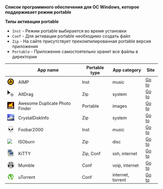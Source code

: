 __Список программного обеспечения для ОС Windows, которое поддерживает режим portable__

__Типы активации portable__
- `Inst` - Режим portable выбирается во время установки
- `Conf` - Для активации portable необходимо создать файл
- `Zip` - На сайте присутствует прекомпилированная portable версия приложения
- `Portable` - Приложение самостоятельно хранит все файлы в директории

|   | App name | Portable type | App category | Site |
| - | -------- | ------------- | ------------ | ---- |
| ![](https://raw.githubusercontent.com/iiiypuk/portable-apps/master/aimp/icon.png) | AIMP | Inst | music | [Go to](http://aimp.ru/) |
| ![](https://raw.githubusercontent.com/iiiypuk/portable-apps/master/altdrag/icon.png) | AltDrag | Zip | system | [Go to](https://stefansundin.github.io/altdrag/) |
| ![](https://raw.githubusercontent.com/iiiypuk/portable-apps/master/adpf/icon.png) | Awesome Duplicate Photo Finder | Portable | images | [Go to](http://www.duplicate-finder.com/photo.html) |
| ![](https://raw.githubusercontent.com/iiiypuk/portable-apps/master/crystaldiskinfo/icon.png) | CrystalDiskInfo | Zip | system | [Go to](http://crystalmark.info/?lang=en) |
| ![](https://raw.githubusercontent.com/iiiypuk/portable-apps/master/foobar2k/icon.png) | Foobar2000 | Inst | music | [Go to](http://www.foobar2000.org/) |
| ![](https://raw.githubusercontent.com/iiiypuk/portable-apps/master/isoburn/icon.png) | ISOburn | Zip | disc | [Go to](http://isoburn.org/) |
| ![](https://raw.githubusercontent.com/iiiypuk/portable-apps/master/kitty/icon.png) | KiTTY | Zip, Conf | ssh, internet | [Go to](http://www.9bis.net/kitty/) |
| ![](https://raw.githubusercontent.com/iiiypuk/portable-apps/master/mumble/icon.png) | Mumble | Conf | voip, internet | [Go to](http://mumble.info/) |
| ![](https://raw.githubusercontent.com/iiiypuk/portable-apps/master/utorrent/icon.png) | uTorrent | Conf | internet, torrent | [Go to](http://www.utorrent.com/) |
